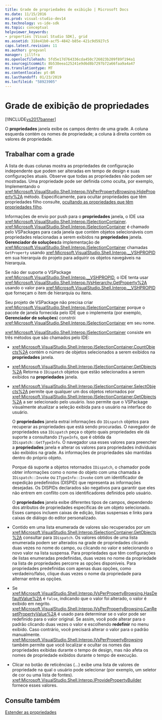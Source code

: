 ```yaml
---
title: Grade de propriedades de exibição | Microsoft Docs
ms.date: 11/15/2016
ms.prod: visual-studio-dev14
ms.technology: vs-ide-sdk
ms.topic: conceptual
helpviewer_keywords:
- properties [Visual Studio SDK], grid
ms.assetid: 318e41b0-acf5-4842-b85e-421c9d5927c5
caps.latest.revision: 11
ms.author: gregvanl
manager: jillfra
ms.openlocfilehash: 5fd5e17d764336cda450c726023b209f89f194a1
ms.sourcegitcommit: 8b538eea125241e9d6d8b7297b72a66faa9a4a47
ms.translationtype: MT
ms.contentlocale: pt-BR
ms.lasthandoff: 01/23/2019
ms.locfileid: "58923905"
---
```

# <a name="properties-display-grid"></a>Grade de exibição de propriedades
[!INCLUDE[vs2017banner](../../includes/vs2017banner.md)]

O **propriedades** janela exibe os campos dentro de uma grade. A coluna esquerda contém os nomes de propriedade; a coluna à direita contém os valores de propriedade.  
  
## <a name="working-with-the-grid"></a>Trabalhar com a grade  
 A lista de duas colunas mostra as propriedades de configuração independente que podem ser alteradas em tempo de design e suas configurações atuais. Observe que todas as propriedades não podem ser mostradas. Uma propriedade pode ser definida como oculta, por exemplo, Implementando o <xref:Microsoft.VisualStudio.Shell.Interop.IVsPerPropertyBrowsing.HideProperty%2A> método. Especificamente, para ocultar propriedades que têm propriedades filho consulte, [ocultando as propriedades que têm propriedades filho](../../misc/hiding-properties-that-have-child-properties.md).  
  
 Informações de envio por push para o **propriedades** janela, o IDE usa <xref:Microsoft.VisualStudio.Shell.Interop.ISelectionContainer>. <xref:Microsoft.VisualStudio.Shell.Interop.ISelectionContainer> é chamado pelo VSPackages para cada janela que contém objetos selecionáveis com propriedades relacionadas a serem exibidos na **propriedades** janela. **Gerenciador de soluções**da implementação de <xref:Microsoft.VisualStudio.Shell.Interop.ISelectionContainer> chamadas `GetProperty` usando <xref:Microsoft.VisualStudio.Shell.Interop.__VSHPROPID> em sua hierarquia do projeto para adquirir os objetos navegáveis na hierarquia.  
  
 Se não der suporte o VSPackage <xref:Microsoft.VisualStudio.Shell.Interop.__VSHPROPID>, o IDE tenta usar <xref:Microsoft.VisualStudio.Shell.Interop.IVsHierarchy.GetProperty%2A> usando o valor para <xref:Microsoft.VisualStudio.Shell.Interop.__VSHPROPID> que forneçam o item de hierarquia ou itens.  
  
 Seu projeto de VSPackage não precisa criar <xref:Microsoft.VisualStudio.Shell.Interop.ISelectionContainer> porque o pacote de janela fornecida pelo IDE que o implementa (por exemplo, **Gerenciador de soluções**) constrói <xref:Microsoft.VisualStudio.Shell.Interop.ISelectionContainer> em seu nome.  
  
 <xref:Microsoft.VisualStudio.Shell.Interop.ISelectionContainer> consiste em três métodos que são chamados pelo IDE:  
  
- <xref:Microsoft.VisualStudio.Shell.Interop.ISelectionContainer.CountObjects%2A> contém o número de objetos selecionados a serem exibidos na **propriedades** janela.  
  
- <xref:Microsoft.VisualStudio.Shell.Interop.ISelectionContainer.GetObjects%2A> Retorna o `IDispatch` objetos que estão selecionados a serem exibidos na **propriedades** janela.  
  
- <xref:Microsoft.VisualStudio.Shell.Interop.ISelectionContainer.SelectObjects%2A> permite que qualquer um dos objetos retornados por <xref:Microsoft.VisualStudio.Shell.Interop.ISelectionContainer.GetObjects%2A> a ser selecionado pelo usuário. Isso permite que o VSPackage visualmente atualizar a seleção exibida para o usuário na interface do usuário.  
  
  O **propriedades** janela extrai informações do `IDispatch` objetos para recuperar as propriedades que está sendo procuradas. O navegador de propriedades usa `IDispatch` peça o objeto quais propriedades ele dá suporte a consultando `ITypeInfo`, que é obtida da `IDispatch::GetTypeInfo`. O navegador usa esses valores para preencher a **propriedades** janela e alterar os valores para propriedades individuais são exibidos na grade. As informações de propriedades são mantidas dentro do próprio objeto.  
  
  Porque dá suporte a objetos retornados `IDispatch`, o chamador pode obter informações como o nome do objeto com uma chamada a `IDispatch::Invoke` ou `ITypeInfo::Invoke` com um identificador de expedição predefinidos (DISPID) que representa as informações desejadas. Os DISPIDs declarados são negativos para garantir que eles não entrem em conflito com os identificadores definidos pelo usuário.  
  
  O **propriedades** janela exibe diferentes tipos de campos, dependendo dos atributos de propriedades específicas de um objeto selecionado. Esses campos incluem caixas de edição, listas suspensas e links para caixas de diálogo do editor personalizado.  
  
- Contido em uma lista enumerada de valores são recuperados por um <xref:Microsoft.VisualStudio.Shell.Interop.ISelectionContainer.GetObjects%2A> consultar para `IDispatch`. Os valores obtidos de uma lista enumerada podem ser alterados na grade de propriedades clicando duas vezes no nome do campo, ou clicando no valor e selecionando o novo valor na lista suspensa. Para propriedades que têm configurações de listas enumeradas predefinidas, duas vezes no nome da propriedade na lista de propriedades percorre as opções disponíveis. Para propriedades predefinidas com apenas duas opções, como verdadeiro/falso, clique duas vezes o nome da propriedade para alternar entre as opções.  
  
- Se <xref:Microsoft.VisualStudio.Shell.Interop.IVsPerPropertyBrowsing.HasDefaultValue%2A> é `false`, indicando que o valor foi alterado, o valor é exibido em negrito. <xref:Microsoft.VisualStudio.Shell.Interop.IVsPerPropertyBrowsing.CanResetPropertyValue%2A> é usado para determinar se o valor pode ser redefinido para o valor original. Se assim, você pode alterar para o padrão clicando duas vezes o valor e escolhendo **redefinir** no menu exibido. Caso contrário, você precisará alterar o valor para o padrão manualmente. <xref:Microsoft.VisualStudio.Shell.Interop.IVsPerPropertyBrowsing> também permite que você localizar e ocultar os nomes das propriedades exibidas durante o tempo de design, mas não afeta os nomes de propriedade exibidos durante o tempo de execução.  
  
- Clicar no botão de reticências (...) exibe uma lista de valores de propriedade na qual o usuário pode selecionar (por exemplo, um seletor de cor ou uma lista de fontes). <xref:Microsoft.VisualStudio.Shell.Interop.IProvidePropertyBuilder> fornece esses valores.  
  
## <a name="see-also"></a>Consulte também  
 [Estender as propriedades](../../extensibility/internals/extending-properties.md)
